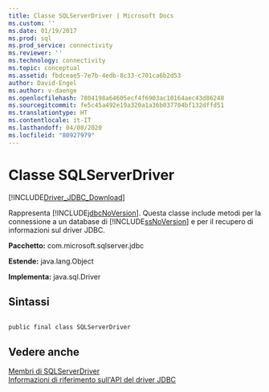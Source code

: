 ```yaml
---
title: Classe SQLServerDriver | Microsoft Docs
ms.custom: ''
ms.date: 01/19/2017
ms.prod: sql
ms.prod_service: connectivity
ms.reviewer: ''
ms.technology: connectivity
ms.topic: conceptual
ms.assetid: fbdceae5-7e7b-4edb-8c33-c701ca6b2d53
author: David-Engel
ms.author: v-daenge
ms.openlocfilehash: 7804198a64605ecf4f6903ac10164aec43d86248
ms.sourcegitcommit: fe5c45a492e19a320a1a36b037704bf132dffd51
ms.translationtype: HT
ms.contentlocale: it-IT
ms.lasthandoff: 04/08/2020
ms.locfileid: "80927979"
---
```

# <a name="sqlserverdriver-class"></a>Classe SQLServerDriver
[!INCLUDE[Driver_JDBC_Download](../../../includes/driver_jdbc_download.md)]

  Rappresenta [!INCLUDE[jdbcNoVersion](../../../includes/jdbcnoversion_md.md)]. Questa classe include metodi per la connessione a un database di [!INCLUDE[ssNoVersion](../../../includes/ssnoversion-md.md)] e per il recupero di informazioni sul driver JDBC.  
  
 **Pacchetto:** com.microsoft.sqlserver.jdbc  
  
 **Estende:** java.lang.Object  
  
 **Implementa:** java.sql.Driver  
  
## <a name="syntax"></a>Sintassi  
  
```  
  
public final class SQLServerDriver  
```  
  
## <a name="see-also"></a>Vedere anche  
 [Membri di SQLServerDriver](../../../connect/jdbc/reference/sqlserverdriver-members.md)   
 [Informazioni di riferimento sull'API del driver JDBC](../../../connect/jdbc/reference/jdbc-driver-api-reference.md)  
  
  
